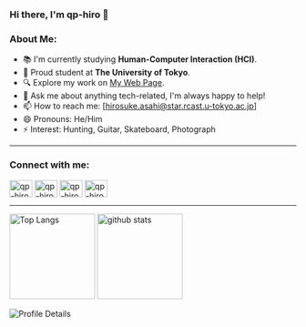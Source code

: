 ### Hi there, I'm qp-hiro 👋

### About Me:
- 📚 I'm currently studying **Human-Computer Interaction (HCI)**.
- 🏫 Proud student at **The University of Tokyo**.
- 🔍 Explore my work on [My Web Page](https://qp-hiro.github.io/Homepage/).
- 💬 Ask me about anything tech-related, I'm always happy to help!
- 📫 How to reach me: [hirosuke.asahi@star.rcast.u-tokyo.ac.jp]
- 😄 Pronouns: He/Him
- ⚡ Interest: Hunting, Guitar, Skateboard, Photograph

---

### Connect with me:
<p align="left">
<a href="https://github.com/qp-hiro"><img align="center" src="https://raw.githubusercontent.com/rahuldkjain/github-profile-readme-generator/master/src/images/icons/Social/github.svg" alt="qp-hiro" height="30" width="40" /></a>
<a href="https://www.instagram.com/hiro.asahi.22/" target="_blank" rel="noopener noreferrer"><img align="center" src="https://raw.githubusercontent.com/rahuldkjain/github-profile-readme-generator/master/src/images/icons/Social/instagram.svg" alt="qp-hiro" height="30" width="40" /></a>
<a href="https://www.facebook.com/hiro.asahi.37/" target="_blank" rel="noopener noreferrer"><img align="center" src="https://raw.githubusercontent.com/rahuldkjain/github-profile-readme-generator/master/src/images/icons/Social/facebook.svg" alt="qp-hiro" height="30" width="40" /></a>
<a href="https://www.youtube.com/channel/UCP0LKD8eFH5t-28rO6rThuA" target="_blank" rel="noopener noreferrer"><img align="center" src="https://raw.githubusercontent.com/rahuldkjain/github-profile-readme-generator/master/src/images/icons/Social/youtube.svg" alt="qp-hiro" height="30" width="40" /></a>
</p>

---

<p align="left"> 
  <img alt="Top Langs" height="150px" src="http://github-profile-summary-cards.vercel.app/api/cards/repos-per-language?username=qp-hiro&theme=onedark" />
  <img alt="github stats" height="150px" src="https://github-readme-stats-clone-steel.vercel.app/api?username=qp-hiro&count_private=true&theme=onedark&show_icons=ture" />
</p>

![Profile Details](https://github-profile-summary-cards.vercel.app/api/cards/profile-details?username=qp-hiro&theme=dracula)